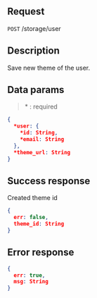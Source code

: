 ## Request

<code>POST</code> /storage/user

## Description

Save new theme of the user.

## Data params

> \* : required

```JSON
{
  *user: {
    *id: String,
    *email: String
  },
  *theme_url: String
}
```

## Success response

Created theme id

```JSON
{
  err: false,
  theme_id: String
}
```

## Error response

```JSON
{
  err: true,
  msg: String
}
```
